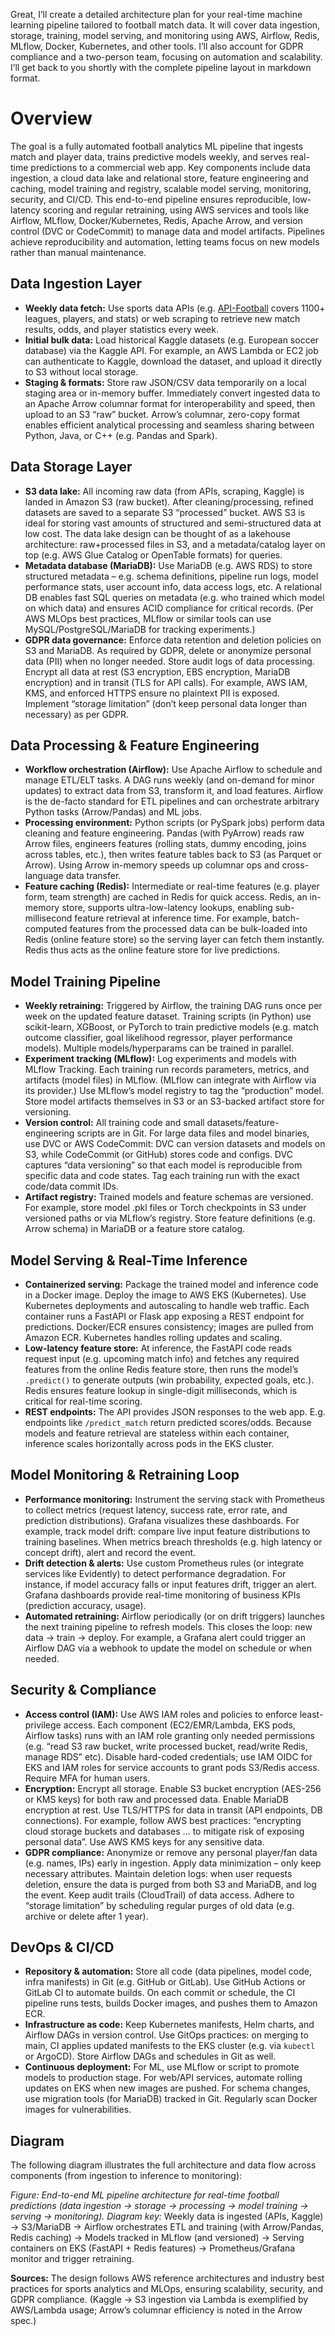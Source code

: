 Great, I’ll create a detailed architecture plan for your real-time machine learning pipeline tailored to football match data. It will cover data ingestion, storage, training, model serving, and monitoring using AWS, Airflow, Redis, MLflow, Docker, Kubernetes, and other tools. I’ll also account for GDPR compliance and a two-person team, focusing on automation and scalability. I’ll get back to you shortly with the complete pipeline layout in markdown format.


# Overview

The goal is a fully automated football analytics ML pipeline that ingests match and player data, trains predictive models weekly, and serves real-time predictions to a commercial web app. Key components include data ingestion, a cloud data lake and relational store, feature engineering and caching, model training and registry, scalable model serving, monitoring, security, and CI/CD. This end-to-end pipeline ensures reproducible, low-latency scoring and regular retraining, using AWS services and tools like Airflow, MLflow, Docker/Kubernetes, Redis, Apache Arrow, and version control (DVC or CodeCommit) to manage data and model artifacts. Pipelines achieve reproducibility and automation, letting teams focus on new models rather than manual maintenance.

## Data Ingestion Layer

* **Weekly data fetch:** Use sports data APIs (e.g. [API-Football](https://www.api-football.com/) covers 1100+ leagues, players, and stats) or web scraping to retrieve new match results, odds, and player statistics every week.
* **Initial bulk data:** Load historical Kaggle datasets (e.g. European soccer database) via the Kaggle API. For example, an AWS Lambda or EC2 job can authenticate to Kaggle, download the dataset, and upload it directly to S3 without local storage.
* **Staging & formats:** Store raw JSON/CSV data temporarily on a local staging area or in-memory buffer. Immediately convert ingested data to an Apache Arrow columnar format for interoperability and speed, then upload to an S3 “raw” bucket. Arrow’s columnar, zero-copy format enables efficient analytical processing and seamless sharing between Python, Java, or C++ (e.g. Pandas and Spark).

## Data Storage Layer

* **S3 data lake:** All incoming raw data (from APIs, scraping, Kaggle) is landed in Amazon S3 (raw bucket). After cleaning/processing, refined datasets are saved to a separate S3 “processed” bucket. AWS S3 is ideal for storing vast amounts of structured and semi-structured data at low cost. The data lake design can be thought of as a lakehouse architecture: raw+processed files in S3, and a metadata/catalog layer on top (e.g. AWS Glue Catalog or OpenTable formats) for queries.
* **Metadata database (MariaDB):** Use MariaDB (e.g. AWS RDS) to store structured metadata – e.g. schema definitions, pipeline run logs, model performance stats, user account info, data access logs, etc. A relational DB enables fast SQL queries on metadata (e.g. who trained which model on which data) and ensures ACID compliance for critical records. (Per AWS MLOps best practices, MLflow or similar tools can use MySQL/PostgreSQL/MariaDB for tracking experiments.)
* **GDPR data governance:** Enforce data retention and deletion policies on S3 and MariaDB. As required by GDPR, delete or anonymize personal data (PII) when no longer needed. Store audit logs of data processing. Encrypt all data at rest (S3 encryption, EBS encryption, MariaDB encryption) and in transit (TLS for API calls). For example, AWS IAM, KMS, and enforced HTTPS ensure no plaintext PII is exposed. Implement “storage limitation” (don’t keep personal data longer than necessary) as per GDPR.

## Data Processing & Feature Engineering

* **Workflow orchestration (Airflow):** Use Apache Airflow to schedule and manage ETL/ELT tasks. A DAG runs weekly (and on-demand for minor updates) to extract data from S3, transform it, and load features. Airflow is the de-facto standard for ETL pipelines and can orchestrate arbitrary Python tasks (Arrow/Pandas) and ML jobs.
* **Processing environment:** Python scripts (or PySpark jobs) perform data cleaning and feature engineering. Pandas (with PyArrow) reads raw Arrow files, engineers features (rolling stats, dummy encoding, joins across tables, etc.), then writes feature tables back to S3 (as Parquet or Arrow). Using Arrow in-memory speeds up columnar ops and cross-language data transfer.
* **Feature caching (Redis):** Intermediate or real-time features (e.g. player form, team strength) are cached in Redis for quick access. Redis, an in-memory store, supports ultra-low-latency lookups, enabling sub-millisecond feature retrieval at inference time. For example, batch-computed features from the processed data can be bulk-loaded into Redis (online feature store) so the serving layer can fetch them instantly. Redis thus acts as the online feature store for live predictions.

## Model Training Pipeline

* **Weekly retraining:** Triggered by Airflow, the training DAG runs once per week on the updated feature dataset. Training scripts (in Python) use scikit-learn, XGBoost, or PyTorch to train predictive models (e.g. match outcome classifier, goal likelihood regressor, player performance models). Multiple models/hyperparams can be trained in parallel.
* **Experiment tracking (MLflow):** Log experiments and models with MLflow Tracking. Each training run records parameters, metrics, and artifacts (model files) in MLflow. (MLflow can integrate with Airflow via its provider.) Use MLflow’s model registry to tag the “production” model. Store model artifacts themselves in S3 or an S3-backed artifact store for versioning.
* **Version control:** All training code and small datasets/feature-engineering scripts are in Git. For large data files and model binaries, use DVC or AWS CodeCommit: DVC can version datasets and models on S3, while CodeCommit (or GitHub) stores code and configs. DVC captures “data versioning” so that each model is reproducible from specific data and code states. Tag each training run with the exact code/data commit IDs.
* **Artifact registry:** Trained models and feature schemas are versioned. For example, store model .pkl files or Torch checkpoints in S3 under versioned paths or via MLflow’s registry. Store feature definitions (e.g. Arrow schema) in MariaDB or a feature store catalog.

## Model Serving & Real-Time Inference

* **Containerized serving:** Package the trained model and inference code in a Docker image. Deploy the image to AWS EKS (Kubernetes). Use Kubernetes deployments and autoscaling to handle web traffic. Each container runs a FastAPI or Flask app exposing a REST endpoint for predictions. Docker/ECR ensures consistency; images are pulled from Amazon ECR. Kubernetes handles rolling updates and scaling.
* **Low-latency feature store:** At inference, the FastAPI code reads request input (e.g. upcoming match info) and fetches any required features from the online Redis feature store, then runs the model’s `.predict()` to generate outputs (win probability, expected goals, etc.). Redis ensures feature lookup in single-digit milliseconds, which is critical for real-time scoring.
* **REST endpoints:** The API provides JSON responses to the web app. E.g. endpoints like `/predict_match` return predicted scores/odds. Because models and feature retrieval are stateless within each container, inference scales horizontally across pods in the EKS cluster.

## Model Monitoring & Retraining Loop

* **Performance monitoring:** Instrument the serving stack with Prometheus to collect metrics (request latency, success rate, error rate, and prediction distributions). Grafana visualizes these dashboards. For example, track model drift: compare live input feature distributions to training baselines. When metrics breach thresholds (e.g. high latency or concept drift), alert and record the event.
* **Drift detection & alerts:** Use custom Prometheus rules (or integrate services like Evidently) to detect performance degradation. For instance, if model accuracy falls or input features drift, trigger an alert. Grafana dashboards provide real-time monitoring of business KPIs (prediction accuracy, usage).
* **Automated retraining:** Airflow periodically (or on drift triggers) launches the next training pipeline to refresh models. This closes the loop: new data → train → deploy. For example, a Grafana alert could trigger an Airflow DAG via a webhook to update the model on schedule or when needed.

## Security & Compliance

* **Access control (IAM):** Use AWS IAM roles and policies to enforce least-privilege access. Each component (EC2/EMR/Lambda, EKS pods, Airflow tasks) runs with an IAM role granting only needed permissions (e.g. “read S3 raw bucket, write processed bucket, read/write Redis, manage RDS” etc). Disable hard-coded credentials; use IAM OIDC for EKS and IAM roles for service accounts to grant pods S3/Redis access. Require MFA for human users.
* **Encryption:** Encrypt all storage. Enable S3 bucket encryption (AES-256 or KMS keys) for both raw and processed data. Enable MariaDB encryption at rest. Use TLS/HTTPS for data in transit (API endpoints, DB connections). For example, follow AWS best practices: “encrypting cloud storage buckets and databases … to mitigate risk of exposing personal data”. Use AWS KMS keys for any sensitive data.
* **GDPR compliance:** Anonymize or remove any personal player/fan data (e.g. names, IPs) early in ingestion. Apply data minimization – only keep necessary attributes. Maintain deletion logs: when user requests deletion, ensure the data is purged from both S3 and MariaDB, and log the event. Keep audit trails (CloudTrail) of data access. Adhere to “storage limitation” by scheduling regular purges of old data (e.g. archive or delete after 1 year).

## DevOps & CI/CD

* **Repository & automation:** Store all code (data pipelines, model code, infra manifests) in Git (e.g. GitHub or GitLab). Use GitHub Actions or GitLab CI to automate builds. On each commit or schedule, the CI pipeline runs tests, builds Docker images, and pushes them to Amazon ECR.
* **Infrastructure as code:** Keep Kubernetes manifests, Helm charts, and Airflow DAGs in version control. Use GitOps practices: on merging to main, CI applies updated manifests to the EKS cluster (e.g. via `kubectl` or ArgoCD). Store Airflow DAGs and schedules in Git as well.
* **Continuous deployment:** For ML, use MLflow or script to promote models to production stage. For web/API services, automate rolling updates on EKS when new images are pushed. For schema changes, use migration tools (for MariaDB) tracked in Git. Regularly scan Docker images for vulnerabilities.

## Diagram

The following diagram illustrates the full architecture and data flow across components (from ingestion to inference to monitoring):

&#x20;*Figure: End-to-end ML pipeline architecture for real-time football predictions (data ingestion → storage → processing → model training → serving → monitoring).* *Diagram key:* Weekly data is ingested (APIs, Kaggle) → S3/MariaDB → Airflow orchestrates ETL and training (with Arrow/Pandas, Redis caching) → Models tracked in MLflow (and versioned) → Serving containers on EKS (FastAPI + Redis features) → Prometheus/Grafana monitor and trigger retraining.

**Sources:** The design follows AWS reference architectures and industry best practices for sports analytics and MLOps, ensuring scalability, security, and GDPR compliance. (Kaggle → S3 ingestion via Lambda is exemplified by AWS/Lambda usage; Arrow’s columnar efficiency is noted in the Arrow spec.)
